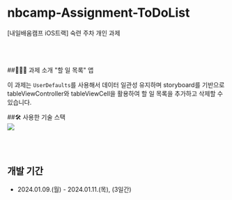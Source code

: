 # nbcamp-Assignment-ToDoList
[내일배움캠프 iOS트랙] 숙련 주차 개인 과제 
<br><br><br><br>

##👨🏻‍💻 과제 소개
"할 일 목록" 앱<p>
이 과제는 `UserDefaults`를 사용해서 데이터 일관성 유지하며 storyboard를 기반으로 tableViewController와 tableViewCell을 활용하여 할 일 목록을 추가하고 삭제할 수 있습니다.

##🛠️ 사용한 기술 스택 <br>
<img src=https://developer.apple.com/assets/elements/icons/swiftui/swiftui-96x96_2x.png>

<br><br>

## 개발 기간
* 2024.01.09.(월) - 2024.01.11.(목), (3일간)

